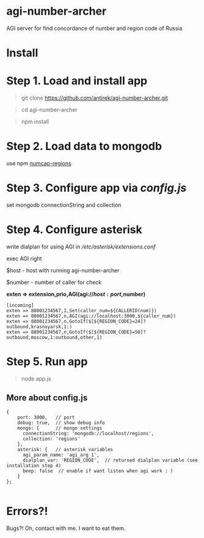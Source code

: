 # agi-number-archer

AGI server for find concordance of number and region code of Russia


Install
=======

# Step 1. Load and install app

> git clone https://github.com/antirek/agi-number-archer.git

> cd agi-number-archer

> npm install


# Step 2. Load data to mongodb

use npm [numcap-regions](http://github.com/antirek/numcap-regions)


# Step 3. Configure app via *config.js*

set mongodb connectionString and collection


# Step 4. Configure asterisk

write dialplan for using AGI in */etc/asterisk/extensions.conf*

exec AGI right

$host - host with running agi-number-archer

$number - number of caller for check

**exten => extension,prio,AGI(agi://$host:port,$number)**

`````
[incoming]
exten => 88001234567,1,Set(caller_num=${CALLERID(num)})
exten => 88001234567,n,AGI(agi://localhost:3000,${caller_num})
exten => 88001234567,n,GotoIf($[${REGION_CODE}=24]?outbound,krasnoyarsk,1:)
exten => 88001234567,n,GotoIf($[${REGION_CODE}=50]?outbound,moscow,1:outbound,other,1)

`````

# Step 5. Run app

> node app.js


## More about config.js

`````
{
    port: 3000,   // port
    debug: true,  // show debug info
    mongo: {      // mongo settings
      connectionString: 'mongodb://localhost/regions',  
      collection: 'regions'
    },
    asterisk: {   // asterisk variables
      agi_param_name: 'agi_arg_1',
      dialplan_var: 'REGION_CODE',  // returned dialplan variable (see installation step 4)
      beep: false  // enable if want listen when agi work : )
    }
};


`````


Errors?!
========

Bugs?! Oh, contact with me. I want to eat them.